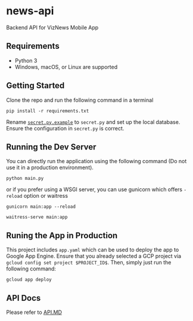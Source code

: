 # news-api
Backend API for VizNews Mobile App

## Requirements
- Python 3
- Windows, macOS, or Linux are supported

## Getting Started
Clone the repo and run the following command in a terminal
```
pip install -r requirements.txt
```
Rename [`secret.py.example`](secret.py) to `secret.py` and set up the local database. Ensure the configuration in `secret.py` is correct.

## Running the Dev Server
You can directly run the application using the following command (Do not use it in a production environment).
```
python main.py
```
or if you prefer using a WSGI server, you can use gunicorn which offers `-reload` option or waitress
```
gunicorn main:app --reload
```
```
waitress-serve main:app
```

## Runing the App in Production
This project includes `app.yaml` which can be used to deploy the app to Google App Engine. Ensure that you already selected a GCP project via `gcloud config set project $PROJECT_ID$`. Then, simply just run the following command:
```
gcloud app deploy
```

## API Docs
Please refer to [API.MD](API.md)
